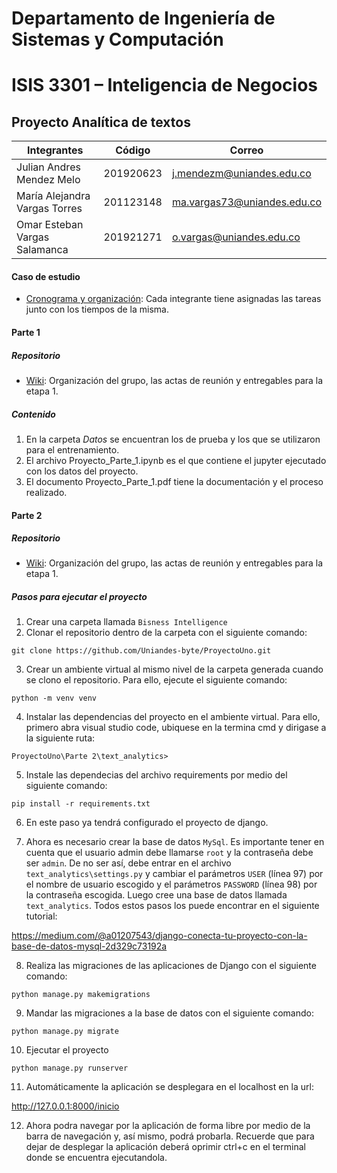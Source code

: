 # Departamento de Ingeniería de Sistemas y Computación
# ISIS 3301 – Inteligencia de  Negocios
## Proyecto Analítica de textos 

|Integrantes|Código|Correo|
|----|----|----|
|Julian Andres Mendez Melo|201920623|j.mendezm@uniandes.edu.co|
|María Alejandra Vargas Torres|201123148|ma.vargas73@uniandes.edu.co|
|Omar Esteban Vargas Salamanca|201921271|o.vargas@uniandes.edu.co|

#### Caso de estudio 
- [Cronograma y organización](https://github.com/users/Uniandes-byte/projects/1): Cada integrante tiene asignadas las tareas junto con los tiempos de la misma. 
#### Parte 1

##### Repositorio
- [Wiki](https://github.com/Uniandes-byte/ProyectoUno/wiki): Organización del grupo, las actas de reunión y entregables para la etapa 1. 

##### Contenido
1. En la carpeta *Datos* se encuentran los de prueba y los que se utilizaron para el entrenamiento. 
2. El archivo Proyecto_Parte_1.ipynb es el que contiene el jupyter ejecutado con los datos del proyecto. 
3. El documento Proyecto_Parte_1.pdf tiene la documentación y el proceso realizado.

#### Parte 2

##### Repositorio
- [Wiki](https://github.com/Uniandes-byte/ProyectoUno/wiki/Proyecto-1---Parte-2): Organización del grupo, las actas de reunión y entregables para la etapa 1. 

##### Pasos para ejecutar el proyecto  
1. Crear una carpeta llamada `Bisness Intelligence`
2. Clonar el repositorio dentro de la carpeta con el siguiente comando:

```
git clone https://github.com/Uniandes-byte/ProyectoUno.git
```

3. Crear un ambiente virtual al mismo nivel de la carpeta generada cuando se clono el repositorio. Para ello, ejecute el siguiente comando:

```
python -m venv venv
```

4. Instalar las dependencias del proyecto en el ambiente virtual. Para ello, primero abra visual studio code, ubiquese en la termina cmd y dirigase a la siguiente ruta: 

```
ProyectoUno\Parte 2\text_analytics>
```

5. Instale las dependecias del archivo requirements por medio del siguiente comando:

```
pip install -r requirements.txt
```

6. En este paso ya tendrá configurado el proyecto de django. 

7. Ahora es necesario crear la base de datos `MySql`. Es importante tener en cuenta que el usuario admin debe llamarse `root` y la contraseña debe ser `admin`. De no ser así, debe entrar en el archivo `text_analytics\settings.py` y cambiar el parámetros `USER` (línea 97) por el nombre de usuario escogido y el parámetros `PASSWORD` (línea 98) por la contraseña escogida. Luego cree una base de datos llamada  `text_analytics`. Todos estos pasos los puede encontrar en el siguiente tutorial: 

https://medium.com/@a01207543/django-conecta-tu-proyecto-con-la-base-de-datos-mysql-2d329c73192a

8. Realiza las migraciones de las aplicaciones de Django con el siguiente comando:

```
python manage.py makemigrations
```

9. Mandar las migraciones a la base de datos con el siguiente comando:

```
python manage.py migrate
```

10. Ejecutar el proyecto

```
python manage.py runserver
```

11. Automáticamente la aplicación se desplegara en el localhost en la url:

http://127.0.0.1:8000/inicio

12. Ahora podra navegar por la aplicación de forma libre por medio de la barra de navegación y, así mismo, podrá probarla. Recuerde que para dejar de desplegar la aplicación deberá oprimir ctrl+c en el terminal donde se encuentra ejecutandola.



